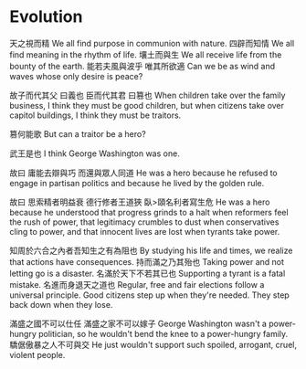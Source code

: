 # Evolution

天之視而精
We all find purpose in communion with nature.
四辟而知情
We all find meaning in the rhythm of life.
壤土而與生
We all receive life from the bounty of the earth.
能若夫風與波乎
唯其所欲適
Can we be as wind and waves
whose only desire is peace?

故子而代其父
曰義也
臣而代其君
曰篡也
When children take over the family business,
I think they must be good children,
but when citizens take over capitol buildings,
I think they must be traitors.

篡何能歌
But can a traitor be a hero?

武王是也
I think George Washington was one.

故曰
庸能去辯與巧
而還與眾人同道
He was a hero because
he refused to engage in partisan politics
and because he lived by the golden rule.

故曰
思索精者明益衰
德行修者王道狹
臥>頤名利者寫生危
He was a hero because he understood
that progress grinds to a halt
when reformers feel the rush of power,
that legitimacy crumbles to dust
when conservatives cling to power,
and that innocent lives are lost
when tyrants take power.

知周於六合之內者吾知生之有為阻也
By studying his life and times, we realize that actions have consequences.
持而滿之乃其殆也
Taking power and not letting go is a disaster.
名滿於天下不若其已也
Supporting a tyrant is a fatal mistake.
名進而身退天之道也
Regular, free and fair elections follow a universal principle.
Good citizens step up when they're needed.
They step back down when they lose.

滿盛之國不可以仕任
滿盛之家不可以嫁子
George Washington wasn't a power-hungry politician,
so he wouldn't bend the knee to a power-hungry family.
驕倨傲暴之人不可與交
He just wouldn't support such spoiled, arrogant, cruel, violent people.
